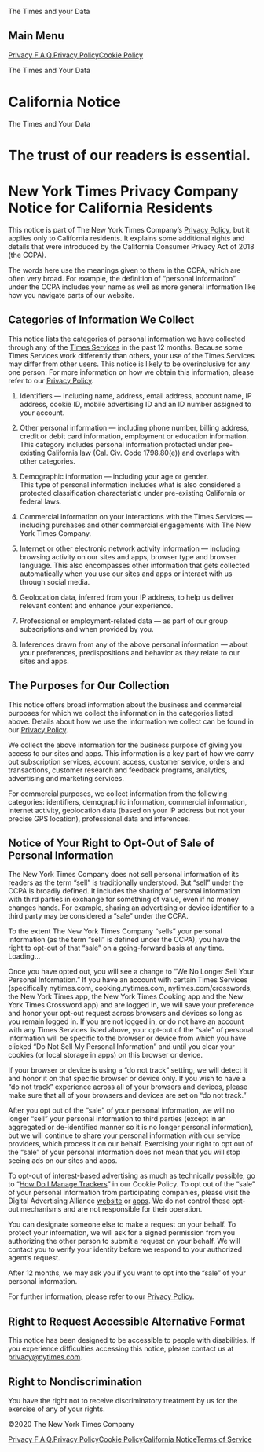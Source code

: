 <div id="app">

<div class="App">

<div class="css-kq8yt" data-role="dialog" data-aria-modal="false">

<div class="css-tpyegx">

<div class="css-17vh6q6">

The Times and your Data

</div>

<div class="css-1mhyh9y">

## Main Menu

[Privacy F.A.Q.](/privacy)[Privacy
Policy](/privacy/privacy-policy)[Cookie Policy](/privacy/cookie-policy)

</div>

</div>

</div>

<div class="css-wo5zbc" data-role="main" data-aria-hidden="false">

<div class="California-Notice">

<div class="HeroSection" data-aria-live="polite">

<div class="section css-u8l578">

<div class="css-ykay9g">

<div class="css-1xd5y6g">

The Times and Your Data

# California Notice

</div>

</div>

</div>

<div class="css-ykay9g">

<div class="css-nldjm9">

The Times and Your Data

# The trust of our readers is essential.

</div>

</div>

</div>

<div class="section css-19u7mvy">

<div class="css-8iixnv">

<div class="css-ducv57">

# New York Times Privacy Company Notice for California Residents

This notice is part of The New York Times Company’s [Privacy
Policy](/privacy/privacy-policy), but it applies only to California
residents. It explains some additional rights and details that were
introduced by the California Consumer Privacy Act of 2018 (the CCPA).

The words here use the meanings given to them in the CCPA, which are
often very broad. For example, the definition of “personal information”
under the CCPA includes your name as well as more general information
like how you navigate parts of our website.

</div>

</div>

</div>

<div class="section css-xuqq0t">

<div class="css-1vt8cpq">

<div class="css-nbnwts">

<div>

## Categories of Information We Collect

This notice lists the categories of personal information we have
collected through any of the [Times
Services](http://www.nytimes.com/privacy/privacy-policy) in the past 12
months. Because some Times Services work differently than others, your
use of the Times Services may differ from other users. This notice is
likely to be overinclusive for any one person. For more information on
how we obtain this information, please refer to our [Privacy
Policy](http://www.nytimes.com/privacy/privacy-policy#what-information-do-we-gather-about-you).

1.  Identifiers — including name, address, email address, account name,
    IP address, cookie ID, mobile advertising ID and an ID number
    assigned to your account.

2.  Other personal information — including phone number, billing
    address, credit or debit card information, employment or education
    information.  
    This category includes personal information protected under
    pre-existing California law (Cal. Civ. Code 1798.80(e)) and overlaps
    with other categories.

3.  Demographic information — including your age or gender.  
    This type of personal information includes what is also considered a
    protected classification characteristic under pre-existing
    California or federal laws.

4.  Commercial information on your interactions with the Times Services
    — including purchases and other commercial engagements with The
    New York Times Company.

5.  Internet or other electronic network activity information —
    including browsing activity on our sites and apps, browser type and
    browser language. This also encompasses other information that gets
    collected automatically when you use our sites and apps or interact
    with us through social media.

6.  Geolocation data, inferred from your IP address, to help us deliver
    relevant content and enhance your experience.

7.  Professional or employment-related data — as part of our group
    subscriptions and when provided by you.

8.  Inferences drawn from any of the above personal information — about
    your preferences, predispositions and behavior as they relate to our
    sites and apps.

## The Purposes for Our Collection

This notice offers broad information about the business and commercial
purposes for which we collect the information in the categories listed
above. Details about how we use the information we collect can be found
in our [Privacy
Policy](http://www.nytimes.com/privacy/privacy-policy#what--do-we-do-with-the-information-we-gather).

We collect the above information for the business purpose of giving you
access to our sites and apps. This information is a key part of how we
carry out subscription services, account access, customer service,
orders and transactions, customer research and feedback programs,
analytics, advertising and marketing services.

For commercial purposes, we collect information from the following
categories: identifiers, demographic information, commercial
information, internet activity, geolocation data (based on your IP
address but not your precise GPS location), professional data and
inferences.

## Notice of Your Right to Opt-Out of Sale of Personal Information

The New York Times Company does not sell personal information of its
readers as the term “sell” is traditionally understood. But “sell” under
the CCPA is broadly defined. It includes the sharing of personal
information with third parties in exchange for something of value, even
if no money changes hands. For example, sharing an advertising or device
identifier to a third party may be considered a “sale” under the CCPA.

To the extent The New York Times Company “sells” your personal
information (as the term “sell” is defined under the CCPA), you have the
right to opt-out of that “sale” on a going-forward basis at any time.
<span>Loading...</span>

Once you have opted out, you will see a change to “We No Longer Sell
Your Personal Information.” If you have an account with certain Times
Services (specifically nytimes.com, cooking.nytimes.com,
nytimes.com/crosswords, the New York Times app, the New York Times
Cooking app and the New York Times Crossword app) and are logged in, we
will save your preference and honor your opt-out request across browsers
and devices so long as you remain logged in. If you are not logged in,
or do not have an account with any Times Services listed above, your
opt-out of the “sale” of personal information will be specific to the
browser or device from which you have clicked “Do Not Sell My Personal
Information” and until you clear your cookies (or local storage in apps)
on this browser or device.

If your browser or device is using a “do not track” setting, we will
detect it and honor it on that specific browser or device only. If you
wish to have a “do not track” experience across all of your browsers and
devices, please make sure that all of your browsers and devices are set
on “do not track.”

After you opt out of the “sale” of your personal information, we will no
longer “sell” your personal information to third parties (except in an
aggregated or de-identified manner so it is no longer personal
information), but we will continue to share your personal information
with our service providers, which process it on our behalf. Exercising
your right to opt out of the “sale” of your personal information does
not mean that you will stop seeing ads on our sites and apps.

To opt-out of interest-based advertising as much as technically
possible, go to “[How Do I Manage
Trackers](http://www.nytimes.com/privacy/cookie-policy#how-do-i-manage-trackers)”
in our Cookie Policy. To opt out of the “sale” of your personal
information from participating companies, please visit the Digital
Advertising Alliance [website](https://optout.privacyrights.info/?c=1)
or [apps](https://www.privacyrights.info/appchoices). We do not control
these opt-out mechanisms and are not responsible for their operation.

You can designate someone else to make a request on your behalf. To
protect your information, we will ask for a signed permission from you
authorizing the other person to submit a request on your behalf. We will
contact you to verify your identity before we respond to your authorized
agent’s request.

After 12 months, we may ask you if you want to opt into the “sale” of
your personal information.

For further information, please refer to our [Privacy
Policy](http://www.nytimes.com/privacy/privacy-policy).

## Right to Request Accessible Alternative Format

This notice has been designed to be accessible to people with
disabilities. If you experience difficulties accessing this notice,
please contact us at <privacy@nytimes.com>.

## Right to Nondiscrimination

You have the right not to receive discriminatory treatment by us for the
exercise of any of your rights.

</div>

</div>

</div>

</div>

</div>

</div>

<div id="footer" class="Footer" data-aria-hidden="false">

<div class="css-17lhb6j">

©<span class="current-year">2020</span> The New York Times Company

<span class="css-14nf8bk"></span>

</div>

<div class="css-ck9uem">

[Privacy F.A.Q.](/privacy)[Privacy
Policy](/privacy/privacy-policy)[Cookie
Policy](/privacy/cookie-policy)[California
Notice](/privacy/california-notice)[Terms of
Service](https://help.nytimes.com/hc/en-us/articles/115014893428-Terms-of-service)

</div>

</div>

</div>

</div>
